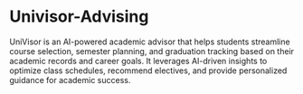 # Univisor-Advising
UniVisor is an AI-powered academic advisor that helps students streamline course selection, semester planning, and graduation tracking based on their academic records and career goals. It leverages AI-driven insights to optimize class schedules, recommend electives, and provide personalized guidance for academic success. 
